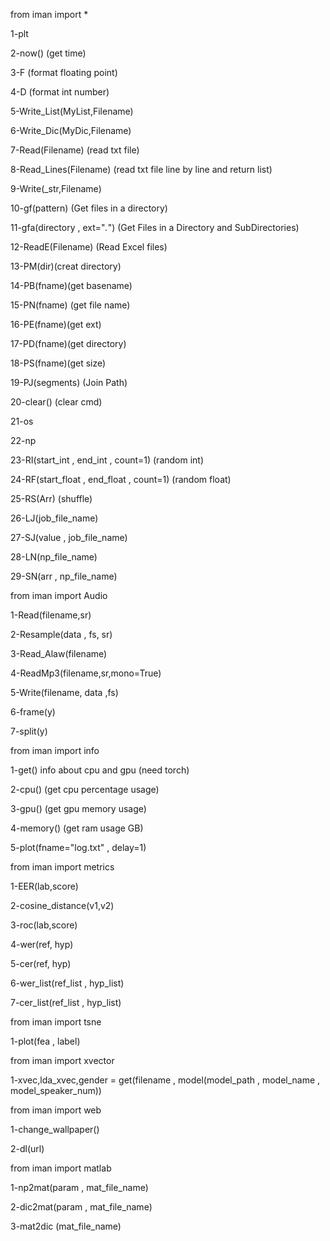 from iman import * 

1-plt

2-now() (get time)

3-F (format floating point)

4-D (format int number)

5-Write_List(MyList,Filename)

6-Write_Dic(MyDic,Filename)

7-Read(Filename) (read txt file)

8-Read_Lines(Filename) (read txt file line by line and return list)

9-Write(_str,Filename)

10-gf(pattern) (Get files in a directory)

11-gfa(directory , ext="*.*") (Get Files in a Directory and SubDirectories)

12-ReadE(Filename) (Read Excel files)

13-PM(dir)(creat directory)

14-PB(fname)(get basename)

15-PN(fname) (get file name)

16-PE(fname)(get ext)

17-PD(fname)(get directory)

18-PS(fname)(get size)

19-PJ(segments) (Join Path)

20-clear() (clear cmd)

21-os

22-np

23-RI(start_int , end_int , count=1) (random int)

24-RF(start_float , end_float , count=1) (random float)

25-RS(Arr) (shuffle)

26-LJ(job_file_name)

27-SJ(value , job_file_name)

28-LN(np_file_name)

29-SN(arr , np_file_name)



from iman import Audio 

1-Read(filename,sr)

2-Resample(data , fs, sr)

3-Read_Alaw(filename)

4-ReadMp3(filename,sr,mono=True)

5-Write(filename, data ,fs)

6-frame(y)

7-split(y)



from iman import info 

1-get() info about cpu and gpu (need torch)

2-cpu() (get cpu percentage usage)

3-gpu() (get gpu memory usage) 

4-memory() (get ram usage GB)

5-plot(fname="log.txt" , delay=1)



from iman import metrics 

1-EER(lab,score)

2-cosine_distance(v1,v2)

3-roc(lab,score)

4-wer(ref, hyp)

5-cer(ref, hyp)

6-wer_list(ref_list , hyp_list)

7-cer_list(ref_list , hyp_list)



from iman import tsne 

1-plot(fea , label)



from iman import xvector 

1-xvec,lda_xvec,gender = get(filename , model(model_path , model_name , model_speaker_num))



from iman import web 

1-change_wallpaper()

2-dl(url)



from iman import matlab 

1-np2mat(param , mat_file_name)

2-dic2mat(param , mat_file_name)

3-mat2dic (mat_file_name)